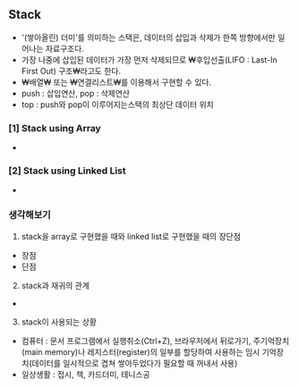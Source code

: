 ## Stack
- '(쌓아올린) 더미'를 의미하는 스택은, 데이터의 삽입과 삭제가 한쪽 방향에서만 일어나는 자료구조다.
- 가장 나중에 삽입된 데이터가 가장 먼저 삭제되므로 ₩후입선출(LIFO : Last-In First Out) 구조₩라고도 한다.
- ₩배열₩ 또는 ₩연결리스트₩를 이용해서 구현할 수 있다.
- push : 삽입연산, pop :  삭제연산
- top : push와 pop이 이루어지는스택의 최상단 데이터 위치

### [1] Stack using Array
-

### [2] Stack using Linked List
-

### 생각해보기
1. stack을 array로 구현했을 때와 linked list로 구현했을 때의 장단점
- 장점
- 단점
2. stack과 재귀의 관계
- 
3. stack이 사용되는 상황
- 컴퓨터 : 문서 프로그램에서 실행취소(Ctrl+Z), 브라우저에서 뒤로가기, 주기억장치(main memory)나 레지스터(register)의 일부를 할당하여 사용하는 임시 기억장치(데이터를 일시적으로 겹쳐 쌓아두었다가 필요할 때 꺼내서 사용)
- 일상생활 : 접시, 책, 카드더미, 테니스공
